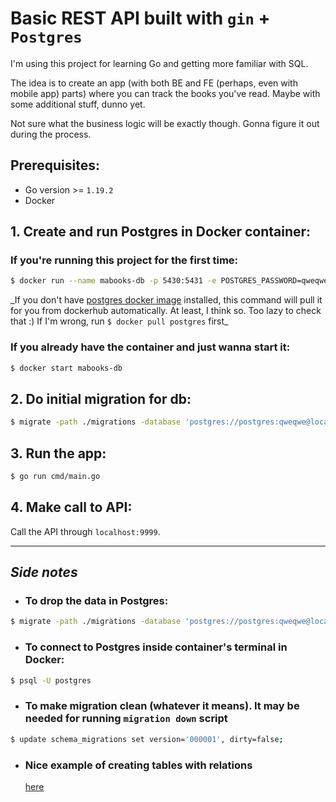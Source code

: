# Basic REST API built with `gin` + `Postgres`

I'm using this project for learning Go and getting more familiar with SQL.

The idea is to create an app (with both BE and FE (perhaps, even with mobile app) parts) where you can track the books you've read. Maybe with some additional stuff, dunno yet.

Not sure what the business logic will be exactly though. Gonna figure it out during the process.

## Prerequisites:

- Go version >= `1.19.2`
- Docker

## 1. Create and run Postgres in Docker container:

### If you're running this project for the first time:

```bash
$ docker run --name mabooks-db -p 5430:5431 -e POSTGRES_PASSWORD=qweqwe -d postgres
```

_If you don't have [postgres docker image](https://hub.docker.com/_/postgres) installed, this command will pull it for you from dockerhub automatically. At least, I think so. Too lazy to check that :) If I'm wrong, run `$ docker pull postgres` first\_

### If you already have the container and just wanna start it:

```bash
$ docker start mabooks-db
```

## 2. Do initial migration for db:

```bash
$ migrate -path ./migrations -database 'postgres://postgres:qweqwe@localhost:5430/postgres?sslmode=disable' up
```

## 3. Run the app:

```bash
$ go run cmd/main.go
```

## 4. Make call to API:

Call the API through `localhost:9999`.

---

## _Side notes_

- ### To drop the data in Postgres:

```bash
$ migrate -path ./migrations -database 'postgres://postgres:qweqwe@localhost:5430/postgres?sslmode=disable' down
```

- ### To connect to Postgres inside container's terminal in Docker:

```bash
$ psql -U postgres
```

- ### To make migration clean (whatever it means). It may be needed for running `migration down` script

```bash
$ update schema_migrations set version='000001', dirty=false;
```

- ### Nice example of creating tables with relations
  [here](https://hasura.io/learn/database/postgresql/core-concepts/6-postgresql-relationships/)
